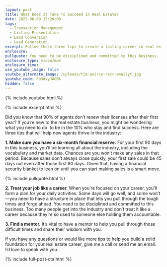 ```yaml
---
layout: post
title: What Does It Take To Succeed in Real Estate?
date: 2022-06-09 15:20:00
tags:
  - Transaction Management
  - Listing Presentation
  - Lead Conversion
  - Lead Generation
excerpt: Follow these three tips to create a lasting career in real estate.
enclosure:
pullquote: You need to be disciplined and committed to this business.
enclosure_type: video/mp4
enclosure_time:
use_youtube_image: false
youtube_alternate_image: /uploads/tim-peirce-recr-emailyt.jpg
youtube_code: Po3dvyJAOBk
hidden: false
---
```

{% include youtube.html %}

{% include excerpt.html %}

Did you know that 90% of agents don’t renew their licenses after their first year? If you’re new to the real estate business, you might be wondering what you need to do&nbsp; to be in the 10% who stay and find success. Here are three tips that will help new agents thrive in the industry:

**1\. Make sure you have a six-month financial reserve.** For your first 90 days in this business, you’ll be learning all about the industry, including the vocabulary and market data. Chances are you won’t make any sales in that period. Because sales don’t always close quickly, your first sale could be 45 days out even after those first 90 days. Given that, having a financial security blanket to lean on until you can start making sales is a smart move.

{% include pullquote.html %}

**2\. Treat your job like a career.** When you’re focused on your career, you’ll form a plan for your daily activities. Some days will go well, and some won’t—you need to have a structure in place that lets you pull through the tough times and forge ahead. You need to be disciplined and committed to this business. Too many people get into the industry and don’t treat it like a career because they’re so used to someone else holding them accountable.

**3\. Find a mentor.** It’s vital to have a mentor to help you pull through those difficult times and share their wisdom with you.

If you have any questions or would like more tips to help you build a solid foundation for your real estate career, give me a call or send me an email. I’d love to speak with you.

{% include full-post-cta.html %}
